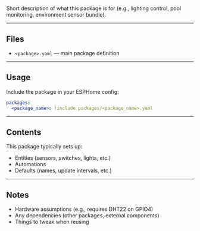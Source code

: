 # <Package Name>

Short description of what this package is for (e.g., lighting control, pool monitoring, environment sensor bundle).

---

## Files

- `<package>.yaml` — main package definition

---

## Usage

Include the package in your ESPHome config:

```yaml
packages:
  <package_name>: !include packages/<package_name>.yaml
```

---

## Contents

This package typically sets up:
- Entities (sensors, switches, lights, etc.)
- Automations
- Defaults (names, update intervals, etc.)

---

## Notes

- Hardware assumptions (e.g., requires DHT22 on GPIO4)  
- Any dependencies (other packages, external components)  
- Things to tweak when reusing  

